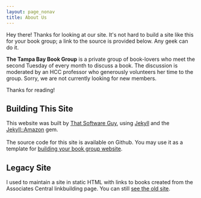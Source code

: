 ```yaml
---
layout: page_nonav
title: About Us
---
```


<p class="message">
  Hey there! Thanks for looking at our site. It's not hard to build a site
  like this for your book group; a link to the source is provided below. 
  Any geek can do it.
</p>


<b>The Tampa Bay Book Group</b> is a private group of book-lovers 
who meet the second Tuesday of every month to discuss a
book. The discussion is moderated by an HCC
professor who generously volunteers her time to the
group.  Sorry, we are not currently looking for new members.  

Thanks for reading!

<h2>Building This Site</h2>
This website was built by <a href="http://www.thatsoftwareguy.com/">That Software Guy</a>, using <a href="http://jekyllrb.com/">Jekyll</a> and the 
<a href="https://github.com/tokzk/jekyll-amazon">Jekyll::Amazon</a> gem.
<br /><br />
The source code for this site is available on Github.  You may use it as a template for <a href="https://github.com/scottcwilson/ort">building your book group website</a>.

<h2>Legacy Site</h2>
I used to maintain a site in static HTML with links to books created from 
the Associates Central linkbuilding page.  You can still 
<a href="http://thatsoftwareguy.com/old-ort/">see the old site</a>.

